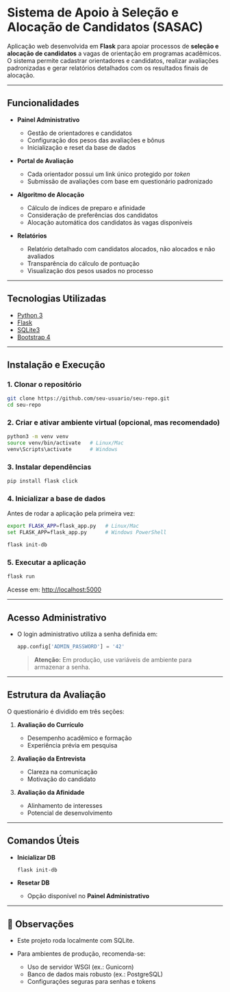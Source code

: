 # Sistema de Apoio à Seleção e Alocação de Candidatos (SASAC)

Aplicação web desenvolvida em **Flask** para apoiar processos de **seleção e alocação de candidatos** a vagas de orientação em programas acadêmicos.
O sistema permite cadastrar orientadores e candidatos, realizar avaliações padronizadas e gerar relatórios detalhados com os resultados finais de alocação.

---

## Funcionalidades

* **Painel Administrativo**

  * Gestão de orientadores e candidatos
  * Configuração dos pesos das avaliações e bônus
  * Inicialização e reset da base de dados

* **Portal de Avaliação**

  * Cada orientador possui um link único protegido por *token*
  * Submissão de avaliações com base em questionário padronizado

* **Algoritmo de Alocação**

  * Cálculo de índices de preparo e afinidade
  * Consideração de preferências dos candidatos
  * Alocação automática dos candidatos às vagas disponíveis

* **Relatórios**

  * Relatório detalhado com candidatos alocados, não alocados e não avaliados
  * Transparência do cálculo de pontuação
  * Visualização dos pesos usados no processo

---

## Tecnologias Utilizadas

* [Python 3](https://www.python.org/)
* [Flask](https://flask.palletsprojects.com/)
* [SQLite3](https://www.sqlite.org/index.html)
* [Bootstrap 4](https://getbootstrap.com/)

---

## Instalação e Execução

### 1. Clonar o repositório

```bash
git clone https://github.com/seu-usuario/seu-repo.git
cd seu-repo
```

### 2. Criar e ativar ambiente virtual (opcional, mas recomendado)

```bash
python3 -m venv venv
source venv/bin/activate   # Linux/Mac
venv\Scripts\activate      # Windows
```

### 3. Instalar dependências

```bash
pip install flask click
```

### 4. Inicializar a base de dados

Antes de rodar a aplicação pela primeira vez:

```bash
export FLASK_APP=flask_app.py   # Linux/Mac
set FLASK_APP=flask_app.py      # Windows PowerShell

flask init-db
```

### 5. Executar a aplicação

```bash
flask run
```

Acesse em: [http://localhost:5000](http://localhost:5000)

---

## Acesso Administrativo

* O login administrativo utiliza a senha definida em:

  ```python
  app.config['ADMIN_PASSWORD'] = '42'
  ```

  > **Atenção:** Em produção, use variáveis de ambiente para armazenar a senha.

---

## Estrutura da Avaliação

O questionário é dividido em três seções:

1. **Avaliação do Currículo**

   * Desempenho acadêmico e formação
   * Experiência prévia em pesquisa

2. **Avaliação da Entrevista**

   * Clareza na comunicação
   * Motivação do candidato

3. **Avaliação da Afinidade**

   * Alinhamento de interesses
   * Potencial de desenvolvimento

---

## Comandos Úteis

* **Inicializar DB**

  ```bash
  flask init-db
  ```

* **Resetar DB**

  * Opção disponível no **Painel Administrativo**

---

## 📌 Observações

* Este projeto roda localmente com SQLite.
* Para ambientes de produção, recomenda-se:

  * Uso de servidor WSGI (ex.: Gunicorn)
  * Banco de dados mais robusto (ex.: PostgreSQL)
  * Configurações seguras para senhas e tokens

